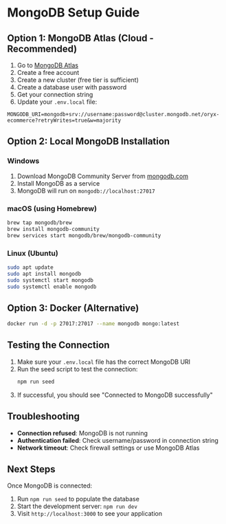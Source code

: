 # MongoDB Setup Guide

## Option 1: MongoDB Atlas (Cloud - Recommended)

1. Go to [MongoDB Atlas](https://www.mongodb.com/atlas)
2. Create a free account
3. Create a new cluster (free tier is sufficient)
4. Create a database user with password
5. Get your connection string
6. Update your `.env.local` file:

```env
MONGODB_URI=mongodb+srv://username:password@cluster.mongodb.net/oryx-ecommerce?retryWrites=true&w=majority
```

## Option 2: Local MongoDB Installation

### Windows
1. Download MongoDB Community Server from [mongodb.com](https://www.mongodb.com/try/download/community)
2. Install MongoDB as a service
3. MongoDB will run on `mongodb://localhost:27017`

### macOS (using Homebrew)
```bash
brew tap mongodb/brew
brew install mongodb-community
brew services start mongodb/brew/mongodb-community
```

### Linux (Ubuntu)
```bash
sudo apt update
sudo apt install mongodb
sudo systemctl start mongodb
sudo systemctl enable mongodb
```

## Option 3: Docker (Alternative)

```bash
docker run -d -p 27017:27017 --name mongodb mongo:latest
```

## Testing the Connection

1. Make sure your `.env.local` file has the correct MongoDB URI
2. Run the seed script to test the connection:
   ```bash
   npm run seed
   ```
3. If successful, you should see "Connected to MongoDB successfully"

## Troubleshooting

- **Connection refused**: MongoDB is not running
- **Authentication failed**: Check username/password in connection string
- **Network timeout**: Check firewall settings or use MongoDB Atlas

## Next Steps

Once MongoDB is connected:
1. Run `npm run seed` to populate the database
2. Start the development server: `npm run dev`
3. Visit `http://localhost:3000` to see your application 